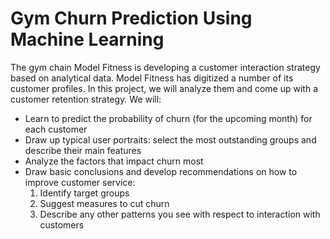# Gym Churn Prediction Using Machine Learning

The gym chain Model Fitness is developing a customer interaction strategy based on analytical data. Model Fitness has digitized a number of its customer profiles. In this project, we will analyze them and come up with a customer retention strategy.
We will:
- Learn to predict the probability of churn (for the upcoming month) for each customer
- Draw up typical user portraits: select the most outstanding groups and describe their main features
- Analyze the factors that impact churn most
- Draw basic conclusions and develop recommendations on how to improve customer service:
  1. Identify target groups
  2. Suggest measures to cut churn
  3. Describe any other patterns you see with respect to interaction with customers

